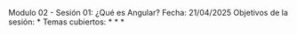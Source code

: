 Modulo 02 - Sesión 01: ¿Qué es Angular? 
Fecha: 21/04/2025
Objetivos de la sesión:
	* 
Temas cubiertos:
	* 
	* 
	* 